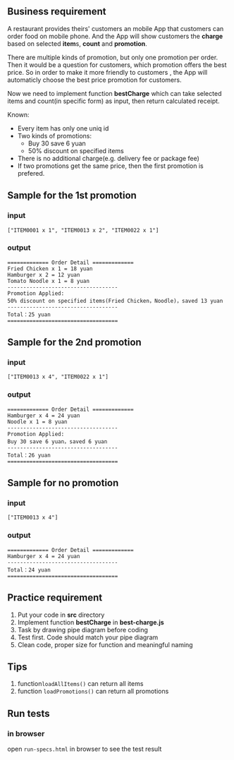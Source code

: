 
## Business requirement

A restaurant provides theirs' customers an mobile App that customers can order food on mobile phone. And the App will show customers the **charge** based on selected **item**s, **count** and **promotion**.

There are multiple kinds of promotion, but only one promotion per order. Then it would be a question for customers, which promotion offers the best price. So in order to make it more friendly to customers , the App will automaticly choose the best price promotion for customers.

Now we need to implement function **bestCharge** which can take selected items and count(in specific form) as input, then return calculated receipt.



Known:

- Every item has only one uniq id
- Two kinds of promotions:
  - Buy 30 save 6 yuan
  - 50% discount on specified items
- There is no additional charge(e.g. delivery fee or package fee)
- If two promotions get the same price, then the first promotion is prefered.

## Sample for the 1st promotion

### input

```
["ITEM0001 x 1", "ITEM0013 x 2", "ITEM0022 x 1"]
```

### output

```
============= Order Detail =============
Fried Chicken x 1 = 18 yuan
Hamburger x 2 = 12 yuan
Tomato Noodle x 1 = 8 yuan
-----------------------------------
Promotion Applied:
50% discount on specified items(Fried Chicken，Noodle)，saved 13 yuan
-----------------------------------
Total：25 yuan
===================================
```

Sample for the 2nd promotion
------------------

### input

```
["ITEM0013 x 4", "ITEM0022 x 1"]
```

### output

```
============= Order Detail =============
Hamburger x 4 = 24 yuan
Noodle x 1 = 8 yuan
-----------------------------------
Promotion Applied:
Buy 30 save 6 yuan，saved 6 yuan
-----------------------------------
Total：26 yuan
===================================
```

Sample for no promotion
---------------

### input

```
["ITEM0013 x 4"]
```

### output

```
============= Order Detail =============
Hamburger x 4 = 24 yuan
-----------------------------------
Total：24 yuan
===================================
```


## Practice requirement

1. Put your code in **src** directory
1. Implement function **bestCharge** in **best-charge.js**
1. Task by drawing pipe diagram before coding
1. Test first. Code should match your pipe diagram
1. Clean code, proper size for function and meaningful naming


## Tips

1. function`loadAllItems()` can return all items
2. function `loadPromotions()` can return all promotions

## Run tests

### in browser

open `run-specs.html` in browser to see the test result